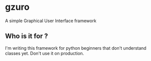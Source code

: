 # gzuro
A simple Graphical User Interface framework

## Who is it for ?

I'm writing this framework for python beginners that don't understand classes yet. Don't use it on production.
